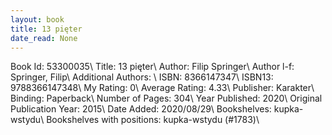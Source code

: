 ```yaml
---
layout: book
title: 13 pięter
date_read: None
---
```


Book Id: 53300035\ 
Title: 13 pięter\ 
Author: Filip Springer\ 
Author l-f: Springer, Filip\ 
Additional Authors: \ 
ISBN: 8366147347\ 
ISBN13: 9788366147348\ 
My Rating: 0\ 
Average Rating: 4.33\ 
Publisher: Karakter\ 
Binding: Paperback\ 
Number of Pages: 304\ 
Year Published: 2020\ 
Original Publication Year: 2015\ 
Date Added: 2020/08/29\ 
Bookshelves: kupka-wstydu\ 
Bookshelves with positions: kupka-wstydu (#1783)\ 

